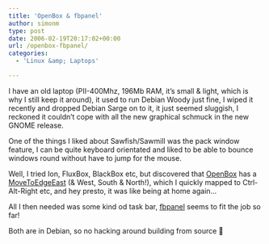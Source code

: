 ```yaml
---
title: 'OpenBox & fbpanel'
author: simonm
type: post
date: 2006-02-19T20:17:02+00:00
url: /openbox-fbpanel/
categories:
  - 'Linux &amp; Laptops'

---
```

I have an old laptop (PII-400Mhz, 196Mb RAM, it&#8217;s small & light, which is why I still keep it around), it used to run Debian Woody just fine, I wiped it recently and dropped Debian Sarge on to it, it just seemed sluggish, I reckoned it couldn&#8217;t cope with all the new graphical schmuck in the new GNOME release.

One of the things I liked about Sawfish/Sawmill was the pack window feature, I can be quite keyboard orientated and liked to be able to bounce windows round without have to jump for the mouse.

Well, I tried Ion, FluxBox, BlackBox etc, but discovered that [OpenBox][1] has a [MoveToEdgeEast][2] (& West, South & North!), which I quickly mapped to Ctrl-Alt-Right etc, and hey presto, it was like being at home again&#8230;

All I then needed was some kind od task bar, [fbpanel][3] seems to fit the job so far!

Both are in Debian, so no hacking around building from source 🙂

 [1]: http://icculus.org/openbox/about.php
 [2]: http://icculus.org/openbox/docs.php?page=details.html#keybindings
 [3]: http://fbpanel.sourceforge.net/